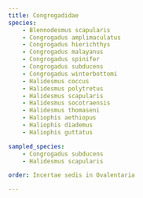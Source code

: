 ```yaml
---
title: Congrogadidae
species:
    - Blennodesmus scapularis
    - Congrogadus amplimaculatus
    - Congrogadus hierichthys
    - Congrogadus malayanus
    - Congrogadus spinifer
    - Congrogadus subducens
    - Congrogadus winterbottomi
    - Halidesmus coccus
    - Halidesmus polytretus
    - Halidesmus scapularis
    - Halidesmus socotraensis
    - Halidesmus thomaseni
    - Haliophis aethiopus
    - Haliophis diademus
    - Haliophis guttatus

sampled_species:
    - Congrogadus subducens
    - Halidesmus scapularis

order: Incertae sedis in Ovalentaria

---
```

